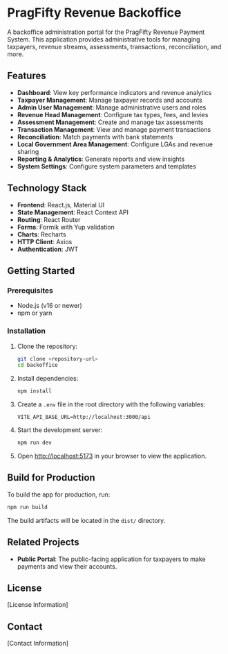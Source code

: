 # PragFifty Revenue Backoffice

A backoffice administration portal for the PragFifty Revenue Payment System. This application provides administrative tools for managing taxpayers, revenue streams, assessments, transactions, reconciliation, and more.

## Features

- **Dashboard**: View key performance indicators and revenue analytics
- **Taxpayer Management**: Manage taxpayer records and accounts
- **Admin User Management**: Manage administrative users and roles
- **Revenue Head Management**: Configure tax types, fees, and levies
- **Assessment Management**: Create and manage tax assessments
- **Transaction Management**: View and manage payment transactions
- **Reconciliation**: Match payments with bank statements
- **Local Government Area Management**: Configure LGAs and revenue sharing
- **Reporting & Analytics**: Generate reports and view insights
- **System Settings**: Configure system parameters and templates

## Technology Stack

- **Frontend**: React.js, Material UI
- **State Management**: React Context API
- **Routing**: React Router
- **Forms**: Formik with Yup validation
- **Charts**: Recharts
- **HTTP Client**: Axios
- **Authentication**: JWT

## Getting Started

### Prerequisites

- Node.js (v16 or newer)
- npm or yarn

### Installation

1. Clone the repository:
   ```bash
   git clone <repository-url>
   cd backoffice
   ```

2. Install dependencies:
   ```bash
   npm install
   ```

3. Create a `.env` file in the root directory with the following variables:
   ```
   VITE_API_BASE_URL=http://localhost:3000/api
   ```

4. Start the development server:
   ```bash
   npm run dev
   ```

5. Open [http://localhost:5173](http://localhost:5173) in your browser to view the application.

## Build for Production

To build the app for production, run:

```bash
npm run build
```

The build artifacts will be located in the `dist/` directory.

## Related Projects

- **Public Portal**: The public-facing application for taxpayers to make payments and view their accounts.

## License

[License Information]

## Contact

[Contact Information]
